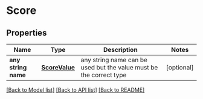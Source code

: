 # Score


## Properties
Name | Type | Description | Notes
------------ | ------------- | ------------- | -------------
**any string name** | [**ScoreValue**](ScoreValue.md) | any string name can be used but the value must be the correct type | [optional]

[[Back to Model list]](../README.md#documentation-for-models) [[Back to API list]](../README.md#documentation-for-api-endpoints) [[Back to README]](../README.md)


